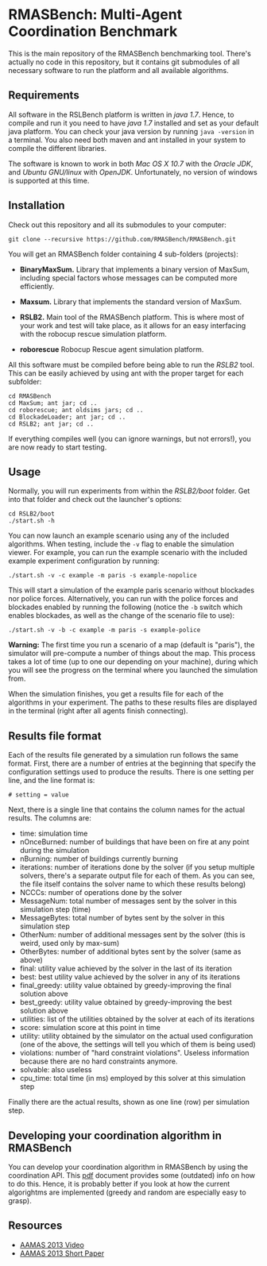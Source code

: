 RMASBench: Multi-Agent Coordination Benchmark
=============================================

This is the main repository of the RMASBench benchmarking tool. There's actually no code in this repository, but it contains git submodules of all necessary software to run the platform and all available algorithms.

Requirements
------------

All software in the RSLBench platform is written in *java 1.7*. Hence, to compile and run it you need to have *java 1.7* installed and set as your default java platform. You can check your java version by running `java -version` in a terminal. You also need both maven and ant installed in your system to compile the different libraries.

The software is known to work in both *Mac OS X 10.7* with the *Oracle JDK*, and *Ubuntu GNU/linux* with *OpenJDK*. Unfortunately, no version of windows is supported at this time.

Installation
------------

Check out this repository and all its submodules to your computer:

	git clone --recursive https://github.com/RMASBench/RMASBench.git

You will get an RMASBench folder containing 4 sub-folders (projects):

- **BinaryMaxSum.** 
	Library that implements a binary version of MaxSum, including special factors whose messages can be computed more efficiently.

- **Maxsum.**
	Library that implements the standard version of MaxSum.

- **RSLB2.**
	Main tool of the RMASBench platform. This is where most of your work and test will take place, as it allows for an easy interfacing with the robocup rescue simulation platform.

- **roborescue**
	Robocup Rescue agent simulation platform.

All this software must be compiled before being able to run the *RSLB2* tool. This can be easily achieved by using ant with the proper target for each subfolder:

	cd RMASBench
	cd MaxSum; ant jar; cd ..
	cd roborescue; ant oldsims jars; cd ..
	cd BlockadeLoader; ant jar; cd ..
	cd RSLB2; ant jar; cd ..

If everything compiles well (you can ignore warnings, but not errors!), you are now ready to
start testing. 


Usage
-----

Normally, you will run experiments from within the *RSLB2/boot* folder. Get into that folder and check out the launcher's options:

	cd RSLB2/boot
	./start.sh -h

You can now launch an example scenario using any of the included algorithms. When testing, include the `-v` flag to enable the simulation viewer. For example, you can run the example scenario with the included example experiment configuration by running:

	./start.sh -v -c example -m paris -s example-nopolice

This will start a simulation of the example paris scenario without blockades nor police forces. Alternatively, you can run with the police forces and blockades enabled by running the following (notice the `-b` switch which enables blockades, as well as the change of the scenario file to use):

	./start.sh -v -b -c example -m paris -s example-police

**Warning:** The first time you run a scenario of a map (default is "paris"), the simulator will pre-compute a number of things about the map. This process takes a lot of time (up to one our depending on your machine), during which you will see the progress on the terminal where you launched the simulation from.

When the simulation finishes, you get a results file for each of the algorithms in your experiment. The paths to these results files are displayed in the terminal (right after all agents finish connecting).


Results file format
-------------------

Each of the results file generated by a simulation run follows the same format. First, there are a number of entries at the beginning that specify the configuration settings used to produce the results. There is one setting per line, and the line format is:

	# setting = value

Next, there is a single line that contains the column names for the actual results. The columns are:

- time: simulation time
- nOnceBurned: number of buildings that have been on fire at any point during the simulation
- nBurning: number of buildings currently burning
- iterations: number of iterations done by the solver (if you setup multiple solvers, there's a separate output file for each of them. As you can see, the file itself contains the solver name to which these results belong)
- NCCCs: number of operations done by the solver
- MessageNum: total number of messages sent by the solver in this simulation step (time)
- MessageBytes: total number of bytes sent by the solver in this simulation step
- OtherNum: number of additional messages sent by the solver (this is weird, used only by max-sum)
- OtherBytes: number of additional bytes sent by the solver (same as above)
- final: utility value achieved by the solver in the last of its iteration
- best: best utility value achieved by the solver in any of its iterations
- final_greedy: utility value obtained by greedy-improving the final solution above
- best_greedy: utility value obtained by greedy-improving the best solution above
- utilities: list of the utilities obtained by the solver at each of its iterations
- score: simulation score at this point in time
- utility: utility obtained by the simulator on the actual used configuration (one of the above, the settings will tell you which of them is being used)
- violations: number of "hard constraint violations". Useless information because there are no hard constraints anymore.
- solvable: also useless
- cpu_time: total time (in ms) employed by this solver at this simulation step

Finally there are the actual results, shown as one line (row) per simulation step.


Developing your coordination algorithm in RMASBench
---------------------------------------------

You can develop your coordination algorithm in RMASBench by using the coordination API.
This [pdf](https://github.com/RMASBench/RSLB2/raw/master/docs/rmas_benchmark.pdf) document provides some (outdated) info on how to do this. Hence, it is probably better if you look at how the current algorightms are implemented (greedy and random are especially easy to grasp).

Resources
--------

* [AAMAS 2013 Video](https://www.youtube.com/watch?v=39y6tkhv5O4)
* [AAMAS 2013 Short Paper](http://www.ifaamas.org/Proceedings/aamas2013/docs/p1195.pdf)
